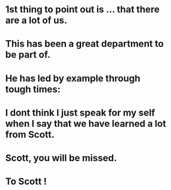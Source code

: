 # 1st thing to point out is ... that there are a lot of us. 


# This has been a great department to be part of. 


# He has led by example through tough times:


# I dont think I just speak for my self when I say that we have learned a lot from Scott.


# Scott, you will be missed.


# To Scott !


